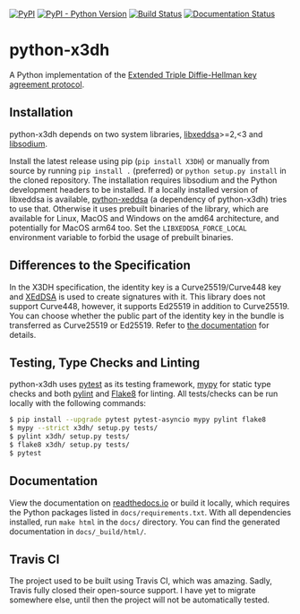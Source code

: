 [![PyPI](https://img.shields.io/pypi/v/X3DH.svg)](https://pypi.org/project/X3DH/)
[![PyPI - Python Version](https://img.shields.io/pypi/pyversions/X3DH.svg)](https://pypi.org/project/X3DH/)
[![Build Status](https://travis-ci.org/Syndace/python-x3dh.svg?branch=stable)](https://travis-ci.org/Syndace/python-x3dh)
[![Documentation Status](https://readthedocs.org/projects/python-x3dh/badge/?version=latest)](https://python-x3dh.readthedocs.io/en/latest/?badge=latest)

# python-x3dh #

A Python implementation of the [Extended Triple Diffie-Hellman key agreement protocol](https://signal.org/docs/specifications/x3dh/).

## Installation ##

python-x3dh depends on two system libraries, [libxeddsa](https://github.com/Syndace/libxeddsa)>=2,<3 and [libsodium](https://download.libsodium.org/doc/).

Install the latest release using pip (`pip install X3DH`) or manually from source by running `pip install .` (preferred) or `python setup.py install` in the cloned repository. The installation requires libsodium and the Python development headers to be installed. If a locally installed version of libxeddsa is available, [python-xeddsa](https://github.com/Syndace/python-xeddsa) (a dependency of python-x3dh) tries to use that. Otherwise it uses prebuilt binaries of the library, which are available for Linux, MacOS and Windows on the amd64 architecture, and potentially for MacOS arm64 too. Set the `LIBXEDDSA_FORCE_LOCAL` environment variable to forbid the usage of prebuilt binaries.

## Differences to the Specification ##

In the X3DH specification, the identity key is a Curve25519/Curve448 key and [XEdDSA](https://www.signal.org/docs/specifications/xeddsa/) is used to create signatures with it. This library does not support Curve448, however, it supports Ed25519 in addition to Curve25519. You can choose whether the public part of the identity key in the bundle is transferred as Curve25519 or Ed25519. Refer to [the documentation](https://python-x3dh.readthedocs.io/) for details.

## Testing, Type Checks and Linting ##

python-x3dh uses [pytest](https://docs.pytest.org/en/latest/) as its testing framework, [mypy](http://mypy-lang.org/) for static type checks and both [pylint](https://pylint.pycqa.org/en/latest/) and [Flake8](https://flake8.pycqa.org/en/latest/) for linting. All tests/checks can be run locally with the following commands:

```sh
$ pip install --upgrade pytest pytest-asyncio mypy pylint flake8
$ mypy --strict x3dh/ setup.py tests/
$ pylint x3dh/ setup.py tests/
$ flake8 x3dh/ setup.py tests/
$ pytest
```

## Documentation ##

View the documentation on [readthedocs.io](https://python-x3dh.readthedocs.io/) or build it locally, which requires the Python packages listed in `docs/requirements.txt`. With all dependencies installed, run `make html` in the `docs/` directory. You can find the generated documentation in `docs/_build/html/`.

## Travis CI ##

The project used to be built using Travis CI, which was amazing. Sadly, Travis fully closed their open-source support. I have yet to migrate somewhere else, until then the project will not be automatically tested.

